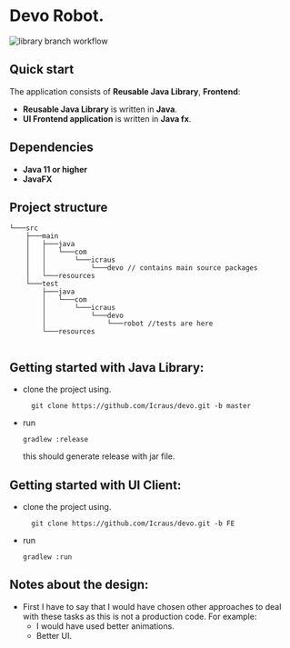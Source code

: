 # Devo Robot.

![library branch workflow](https://github.com/icraus/devo/actions/workflows/CI.yaml/badge.svg??branch=master)


## Quick start
The application consists of **Reusable Java Library**, **Frontend**:
- **Reusable Java Library** is written in **Java**.
- **UI Frontend application** is written in **Java fx**.

## Dependencies
- **Java 11 or higher**
- **JavaFX**

## Project structure
```
└───src
    ├───main
    │   ├───java
    │   │   └───com
    │   │       └───icraus
    │   │           └───devo // contains main source packages
    │   └───resources
    └───test
        ├───java
        │   └───com
        │       └───icraus
        │           └───devo
        │               └───robot //tests are here 
        └───resources


```
## Getting started with Java Library:
- clone the project using.
  ```
    git clone https://github.com/Icraus/devo.git -b master
  ```
- run
  ```
  gradlew :release
  ```
  this should generate release with jar file.

## Getting started with UI Client:
- clone the project using.
  ```
    git clone https://github.com/Icraus/devo.git -b FE
  ```
- run
  ```
  gradlew :run
  ```
## Notes about the design:
- First I have to say that I would have chosen other approaches to deal with
  these tasks as this is not a production code.
  For example:
  * I would have used better animations.
  * Better UI.
